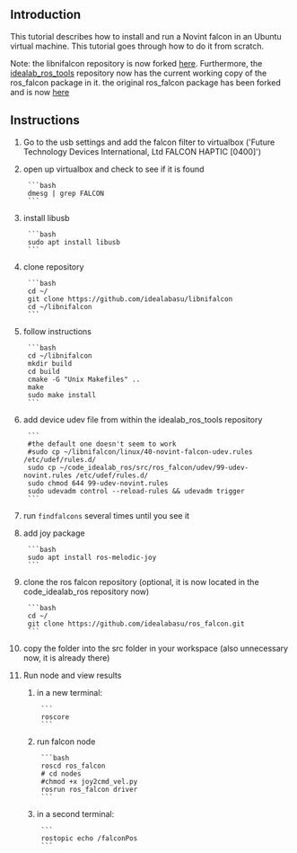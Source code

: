 ---
---

## Introduction

This tutorial describes how to install and run a Novint falcon in an Ubuntu virtual machine.  This tutorial goes through how to do it from scratch.  

Note: the libnifalcon repository is now forked [here](https://github.com/idealabasu/libnifalcon).  Furthermore, the [idealab_ros_tools](https://github.com/idealabasu/code_idealab_ros) repository now has the current working copy of the ros_falcon package in it.  the original ros_falcon package has been forked and is now [here ](https://github.com/idealabasu/ros_falcon)


## Instructions

1. Go to the usb settings and add the falcon filter to virtualbox ('Future Technology Devices International, Ltd FALCON HAPTIC [0400]')

1. open up virtualbox and check to see if it is found 

		```bash
		dmesg | grep FALCON
		```	

1. install libusb

		```bash
		sudo apt install libusb
		```

1. clone repository

		```bash
		cd ~/
		git clone https://github.com/idealabasu/libnifalcon
		cd ~/libnifalcon
		```

1. follow instructions

		```bash
		cd ~/libnifalcon
		mkdir build
		cd build
		cmake -G "Unix Makefiles" ..
		make
		sudo make install
		```


1. add device udev file from within the idealab_ros_tools repository

		```
		#the default one doesn't seem to work
		#sudo cp ~/libnifalcon/linux/40-novint-falcon-udev.rules /etc/udef/rules.d/
		sudo cp ~/code_idealab_ros/src/ros_falcon/udev/99-udev-novint.rules /etc/udef/rules.d/
		sudo chmod 644 99-udev-novint.rules
		sudo udevadm control --reload-rules && udevadm trigger
		```

1. run ```findfalcons``` several times until you see it

1. add joy package

		```bash
		sudo apt install ros-melodic-joy
		```

1. clone the ros falcon repository (optional, it is now located in the code_idealab_ros repository now)

		```bash
		cd ~/
		git clone https://github.com/idealabasu/ros_falcon.git
		```

1. copy the folder into the src folder in your workspace (also unnecessary now, it is already there)

1. Run node and view results

	1. in a new terminal:

			```
			roscore
			```

	1. run falcon node
	
			```bash
			roscd ros_falcon
			# cd nodes
			#chmod +x joy2cmd_vel.py
			rosrun ros_falcon driver
			```

	1. in a second terminal:

			```
			rostopic echo /falconPos
			```